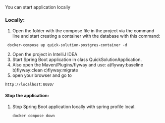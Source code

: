 
You can start application locally
### Locally:
1.  Open the folder with the compose file in the project via the command line and start creating a container with the database with this command:
   ```
    docker-compose up quick-solution-postgres-container -d
   ```
2.  Open the project in IntelliJ IDEA
3.  Start Spring Boot application in class QuickSolutionApplication.
4.  Also open the Maven/Plugins/flyway and use:
   a)flyway:baseline
   b)flyway:clean
   c)flyway:migrate
5.  open your browser and go to
   ```
   http://localhost:8080/
   ```
    
#### Stop the application:
1. Stop Spring Boot application locally with spring profile local.
   ```
   docker compose down
   ```

